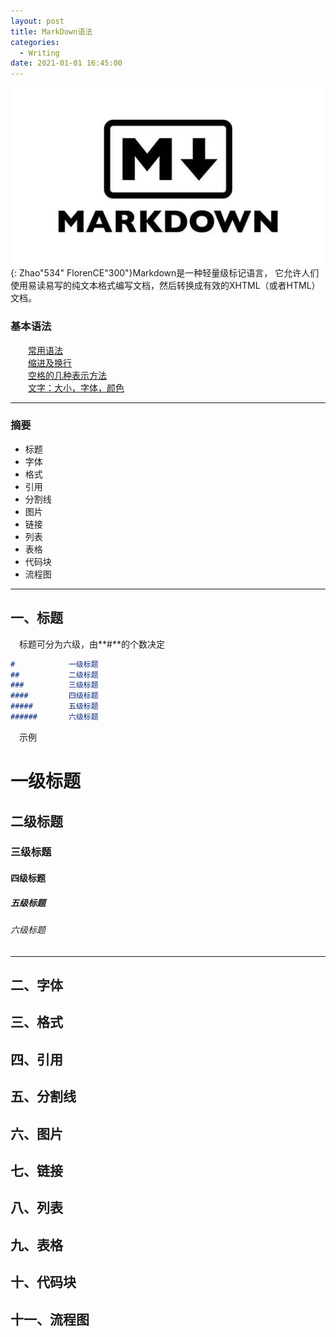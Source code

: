 ```yaml
---
layout: post
title: MarkDown语法
categories:
  - Writing
date: 2021-01-01 16:45:00
---
```


<img src="/uploads/markdown.jpg" class="fit image">{: Zhao"534" FlorenCE"300"}Markdown是一种轻量级标记语言， 它允许人们使用易读易写的纯文本格式编写文档，然后转换成有效的XHTML（或者HTML）文档。

### 基本语法

  [常用语法](https://www.jianshu.com/p/191d1e21f7ed/)<br>  [缩进及换行](https://blog.csdn.net/u011732358/article/details/83098211)<br>  [空格的几种表示方法](https://blog.csdn.net/qq_34719188/article/details/84205243)<br>  [文字：大小，字体，颜色](https://blog.csdn.net/weixin_42662955/article/details/91156180)

---

### 摘要

* 标题
* 字体
* 格式
* 引用
* 分割线
* 图片
* 链接
* 列表
* 表格
* 代码块
* 流程图

---

## 一、标题

 标题可分为六级，由**\#**的个数决定

~~~markdown
#            一级标题
##           二级标题
###          三级标题
####         四级标题
#####        五级标题
######       六级标题
~~~

 示例

# 一级标题

## 二级标题

### 三级标题

#### 四级标题

##### 五级标题

###### 六级标题

---

## 二、字体

## 三、格式

## 四、引用

## 五、分割线

## 六、图片

## 七、链接

## 八、列表

## 九、表格

## 十、代码块

## 十一、流程图

